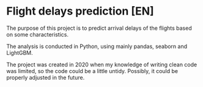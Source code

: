 # Flight delays prediction [EN]
The purpose of this project is to predict arrival delays of the flights based on some characteristics.

The analysis is conducted in Python, using mainly pandas, seaborn and LightGBM.

The project was created in 2020 when my knowledge of writing clean code was limited, so the code could be a little untidy. Possibly, it could be properly adjusted in the future.
